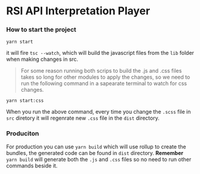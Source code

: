 # RSI API Interpretation Player


### How to start the project

```
yarn start
```
it will fire `tsc --watch`, which will build the javascript files from the `lib` folder when making changes in src.

> For some reason running both scrips to build the .js and .css files takes so long for other modules to apply the changes, so we need to run the following command in a sapearate terminal to watch for css changes.

```
yarn start:css
```
When you run the above command, every time you change the `.scss` file in `src` diretory it will regenrate new `.css` file in the `dist` directory.

### Produciton
For production you can use `yarn build` which will use rollup to create the bundles, the generated code can be found in `dist` directory.
**Remember** `yarn build` will generate both the `.js` and `.css` files so no need to run other commands beside it.